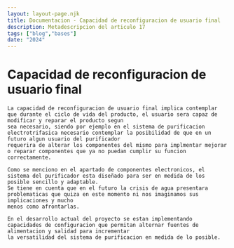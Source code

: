 ```yaml
---
layout: layout-page.njk
title: Documentacion - Capacidad de reconfiguracion de usuario final
description: Metadescripcion del articulo 17
tags: ["blog","bases"]
date: "2024"
---
```


# Capacidad de reconfiguracion de usuario final

    La capacidad de reconfiguracion de usuario final implica contemplar que durante el ciclo de vida del producto, el usuario sera capaz de modificar y reparar el producto segun
    sea necesario, siendo por ejemplo en el sistema de purificacion electrotrifasica necesario contemplar la posibilidad de que en un futuro algun usuario del purificador 
    requerira de alterar los componentes del mismo para implmentar mejorar o reparar componentes que ya no puedan cumplir su funcion correctamente.
    
    Como se menciono en el apartado de componentes electronicos, el sistema del purificador esta diseñado para ser en medida de los posible sencillo y adaptable.
    Se tiene en cuenta que en el futuro la crisis de agua presentara problematicas que quiza en este momento ni nos imaginamos sus implicaciones y mucho 
    menos como afrontarlas.

    En el desarrollo actual del proyecto se estan implementando capacidades de configuracion que permitan alternar fuentes de alimentacion y salidad para incrementar
    la versatilidad del sistema de purificacion en medida de lo posible.
